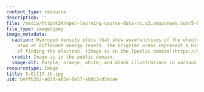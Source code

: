 ```yaml
---
content_type: resource
description: ''
file: /media/https%3A/open-learning-course-data-rc.s3.amazonaws.com/5-61-physical-chemistry-fall-2017/beffb262a87da85e8e57ab012cd59cae_5-61f17-th.jpg
file_type: image/jpeg
image_metadata:
  caption: Hydrogen density plots that show wavefunctions of the electron in a hydrogen
    atom at different energy levels. The brighter areas represent a higher probability
    of finding the electron. (Image is in the [public domain](https://commons.wikimedia.org/wiki/File:Hydrogen_Density_Plots.png).)
  credit: Image is in the public domain.
  image-alt: Purple, orange, white, and black illustrations in various shapes.
resourcetype: Image
title: 5-61f17-th.jpg
uid: beffb262-a87d-a85e-8e57-ab012cd59cae
---
```

